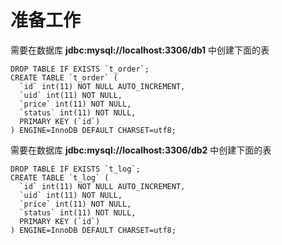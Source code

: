# 准备工作

需要在数据库 **jdbc:mysql://localhost:3306/db1** 中创建下面的表

```
DROP TABLE IF EXISTS `t_order`;
CREATE TABLE `t_order` (
  `id` int(11) NOT NULL AUTO_INCREMENT,
  `uid` int(11) NOT NULL,
  `price` int(11) NOT NULL,
  `status` int(11) NOT NULL,
  PRIMARY KEY (`id`)
) ENGINE=InnoDB DEFAULT CHARSET=utf8;
```

需要在数据库 **jdbc:mysql://localhost:3306/db2** 中创建下面的表

```
DROP TABLE IF EXISTS `t_log`;
CREATE TABLE `t_log` (
  `id` int(11) NOT NULL AUTO_INCREMENT,
  `uid` int(11) NOT NULL,
  `price` int(11) NOT NULL,
  `status` int(11) NOT NULL,
  PRIMARY KEY (`id`)
) ENGINE=InnoDB DEFAULT CHARSET=utf8;
```